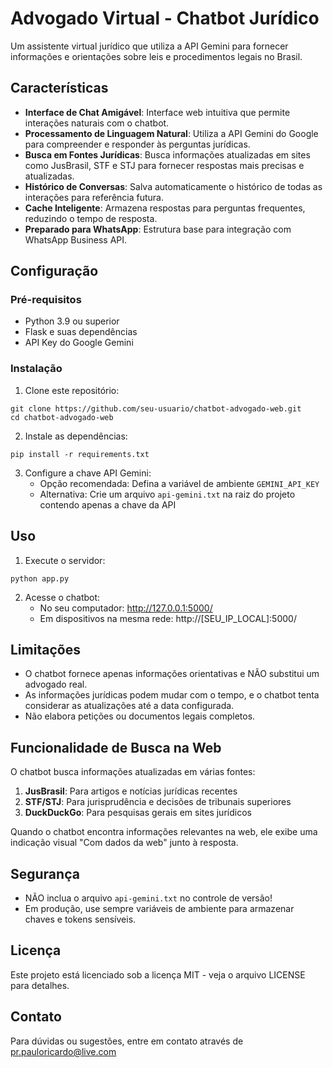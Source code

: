 # Advogado Virtual - Chatbot Jurídico

Um assistente virtual jurídico que utiliza a API Gemini para fornecer informações e orientações sobre leis e procedimentos legais no Brasil.

## Características

- **Interface de Chat Amigável**: Interface web intuitiva que permite interações naturais com o chatbot.
- **Processamento de Linguagem Natural**: Utiliza a API Gemini do Google para compreender e responder às perguntas jurídicas.
- **Busca em Fontes Jurídicas**: Busca informações atualizadas em sites como JusBrasil, STF e STJ para fornecer respostas mais precisas e atualizadas.
- **Histórico de Conversas**: Salva automaticamente o histórico de todas as interações para referência futura.
- **Cache Inteligente**: Armazena respostas para perguntas frequentes, reduzindo o tempo de resposta.
- **Preparado para WhatsApp**: Estrutura base para integração com WhatsApp Business API.

## Configuração

### Pré-requisitos

- Python 3.9 ou superior
- Flask e suas dependências
- API Key do Google Gemini

### Instalação

1. Clone este repositório:

```
git clone https://github.com/seu-usuario/chatbot-advogado-web.git
cd chatbot-advogado-web
```

2. Instale as dependências:

```
pip install -r requirements.txt
```

3. Configure a chave API Gemini:
   - Opção recomendada: Defina a variável de ambiente `GEMINI_API_KEY`
   - Alternativa: Crie um arquivo `api-gemini.txt` na raiz do projeto contendo apenas a chave da API

## Uso

1. Execute o servidor:

```
python app.py
```

2. Acesse o chatbot:
   - No seu computador: http://127.0.0.1:5000/
   - Em dispositivos na mesma rede: http://[SEU_IP_LOCAL]:5000/

## Limitações

- O chatbot fornece apenas informações orientativas e NÃO substitui um advogado real.
- As informações jurídicas podem mudar com o tempo, e o chatbot tenta considerar as atualizações até a data configurada.
- Não elabora petições ou documentos legais completos.

## Funcionalidade de Busca na Web

O chatbot busca informações atualizadas em várias fontes:

1. **JusBrasil**: Para artigos e notícias jurídicas recentes
2. **STF/STJ**: Para jurisprudência e decisões de tribunais superiores
3. **DuckDuckGo**: Para pesquisas gerais em sites jurídicos

Quando o chatbot encontra informações relevantes na web, ele exibe uma indicação visual "Com dados da web" junto à resposta.

## Segurança

- NÃO inclua o arquivo `api-gemini.txt` no controle de versão!
- Em produção, use sempre variáveis de ambiente para armazenar chaves e tokens sensíveis.

## Licença

Este projeto está licenciado sob a licença MIT - veja o arquivo LICENSE para detalhes.

## Contato

Para dúvidas ou sugestões, entre em contato através de pr.pauloricardo@live.com

